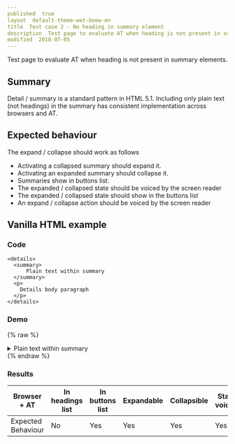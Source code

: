 ```yaml
---
published  true
layout  default-theme-wet-boew-en
title  Test case 2 - No heading in summary element
description  Test page to evaluate AT when heading is not present in summary elements
modified  2018-07-05
---
```


Test page to evaluate AT when heading is not present in summary elements.

## Summary

Detail / summary is a standard pattern in HTML 5.1. Including only plain text (not headings) in the summary has consistent implementation across browsers and AT.

## Expected behaviour

The expand / collapse should work as follows
- Activating a collapsed summary should expand it.
- Activating an expanded summary should collapse it.
- Summaries show in buttons list.
- The expanded / collapsed state should be voiced by the screen reader
- The expanded / collapsed state should show in the buttons list
- An expand / collapse action should be voiced by the screen reader

## Vanilla HTML example

### Code

```
<details>
  <summary>
      Plain text within summary
  </summary>
  <p>
    Details body paragraph
  </p>
</details>
```
### Demo

{% raw %}
<details>
  <summary>
      Plain text within summary
  </summary>
  <p>
    Details body paragraph
  </p>
</details>
{% endraw %}

### Results
| Browser + AT            | In headings list | In buttons list | Expandable | Collapsible | State voiced | Expansion voiced | Collapse voiced |
| ----------------------- | ---------------- | --------------- | ---------- | ----------- | ------------ | ---------------- | --------------- |
| Expected Behaviour      | No               | Yes             | Yes        | Yes         | Yes          | Yes              | Yes             |
